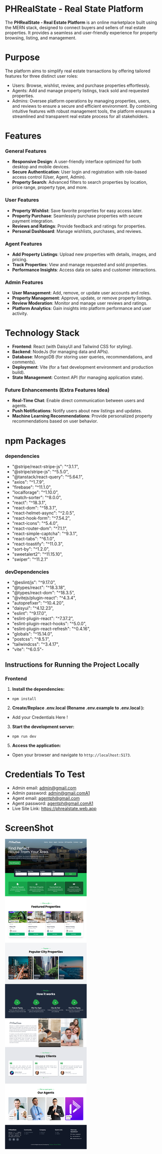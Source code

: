 # PHRealState - Real State Platform

The **PHRealState - Real Estate Platform** is an online marketplace built using the MERN stack, designed to connect buyers and sellers of real estate properties. It provides a seamless and user-friendly experience for property browsing, listing, and management.

# Purpose

The platform aims to simplify real estate transactions by offering tailored features for three distinct user roles:

- Users: Browse, wishlist, review, and purchase properties effortlessly.
- Agents: Add and manage property listings, track sold and requested properties.
- Admins: Oversee platform operations by managing properties, users, and reviews to ensure a secure and efficient environment.
  By combining intuitive features with robust management tools, the platform ensures a streamlined and transparent real estate process for all stakeholders.

# Features

### General Features

- **Responsive Design**: A user-friendly interface optimized for both desktop and mobile devices.
- **Secure Authentication**: User login and registration with role-based access control (User, Agent, Admin).
- **Property Search**: Advanced filters to search properties by location, price range, property type, and more.

### User Features

- **Property Wishlist**: Save favorite properties for easy access later.
- **Property Purchase**: Seamlessly purchase properties with secure payment integration.
- **Reviews and Ratings**: Provide feedback and ratings for properties.
- **Personal Dashboard**: Manage wishlists, purchases, and reviews.

### Agent Features

- **Add Property Listings**: Upload new properties with details, images, and pricing.
- **Track Properties**: View and manage requested and sold properties.
- **Performance Insights**: Access data on sales and customer interactions.

### Admin Features

- **User Management**: Add, remove, or update user accounts and roles.
- **Property Management**: Approve, update, or remove property listings.
- **Review Moderation**: Monitor and manage user reviews and ratings.
- **Platform Analytics**: Gain insights into platform performance and user activity.

# Technology Stack

- **Frontend**: React (with DaisyUI and Tailwind CSS for styling).
- **Backend**: NodeJs (for managing data and APIs).
- **Database**: MongoDB (for storing user queries, recommendations, and comments).
- **Deployment**: Vite (for a fast development environment and production build).
- **State Management**: Context API (for managing application state).

### Future Enhancements (Extra Features Idea)

- **Real-Time Chat**: Enable direct communication between users and agents.
- **Push Notifications**: Notify users about new listings and updates.
- **Machine Learning Recommendations**: Provide personalized property recommendations based on user behavior.

# npm Packages

### dependencies

- "@stripe/react-stripe-js": "^3.1.1",
- "@stripe/stripe-js": "^5.5.0",
- "@tanstack/react-query": "^5.64.1",
- "axios": "^1.7.9",
- "firebase": "^11.1.0",
- "localforage": "^1.10.0",
- "match-sorter": "^8.0.0",
- "react": "^18.3.1",
- "react-dom": "^18.3.1",
- "react-helmet-async": "^2.0.5",
- "react-hook-form": "^7.54.2",
- "react-icons": "^5.4.0",
- "react-router-dom": "^7.1.1",
- "react-simple-captcha": "^9.3.1",
- "react-tabs": "^6.1.0",
- "react-toastify": "^11.0.3",
- "sort-by": "^1.2.0",
- "sweetalert2": "^11.15.10",
- "swiper": "^11.2.1"

### devDependencies

- "@eslint/js": "^9.17.0",
- "@types/react": "^18.3.18",
- "@types/react-dom": "^18.3.5",
- "@vitejs/plugin-react": "^4.3.4",
- "autoprefixer": "^10.4.20",
- "daisyui": "^4.12.23",
- "eslint": "^9.17.0",
- "eslint-plugin-react": "^7.37.2",
- "eslint-plugin-react-hooks": "^5.0.0",
- "eslint-plugin-react-refresh": "^0.4.16",
- "globals": "^15.14.0",
- "postcss": "^8.5.1",
- "tailwindcss": "^3.4.17",
- "vite": "^6.0.5"-

## Instructions for Running the Project Locally

### Frontend

1. **Install the dependencies:**

- `npm install`

2. **Create/Replace .env.local (Rename .env.example to .env.local ):**

- Add your Credentials Here !

3. **Start the development server:**

- `npm run dev`

5. **Access the application:**

- Open your browser and navigate to `http://localhost:5173`.

# Credentials To Test

- Admin email: admin@gmail.com
- Admin password: admin@gmail.comA1
- Agent email: agentph@gmail.com
- Agent password: agentph@gmail.comA1
- Live Site Link: https://phrealstate.web.app

# ScreenShot

![Application Screenshot](/screenshot.png)
